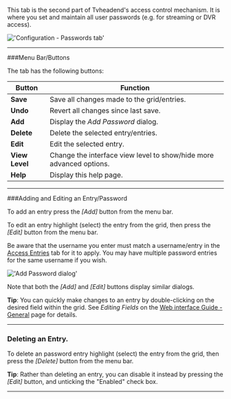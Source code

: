 This tab is the second part of Tvheadend's access control mechanism. It is
where you set and maintain all user passwords (e.g. for streaming or DVR access).

!['Configuration - Passwords tab'](docresources/configpasswordentries.png)

---

###Menu Bar/Buttons

The tab has the following buttons:

Button                      | Function
----------------------------|-------------------
**Save**                    | Save all changes made to the grid/entries.
**Undo**                    | Revert all changes since last save.
**Add**                     | Display the *Add Password* dialog.
**Delete**                  | Delete the selected entry/entries.
**Edit**                    | Edit the selected entry.
**View Level**| Change the interface view level to show/hide more advanced options.
**Help**                    | Display this help page.

---

###Adding and Editing an Entry/Password

To add an entry press the *[Add]* button from the menu bar. 

To edit an entry highlight (select) the entry from the grid, then press the 
*[Edit]* button from the menu bar. 

Be aware that the username you enter 
must match a username/entry in the [Access Entries](class/access_entry) 
tab for it to apply. You may have multiple password entries for the 
same username if you wish. 

!['Add Password dialog'](docresources/configpasswdadd.png)

Note that both the *[Add]* and *[Edit]* buttons display similar dialogs.

**Tip**: You can quickly make changes to an entry by double-clicking on 
the desired field within the grid. See *Editing Fields* on the [Web interface Guide - General](webui_general) 
page for details.

---

### Deleting an Entry.

To delete an password entry highlight (select) the entry from the grid, then press
the *[Delete]* button from the menu bar.

**Tip**: Rather than deleting an entry, you can disable it instead by 
pressing the *[Edit]* button, and unticking the "Enabled" check box.

---
